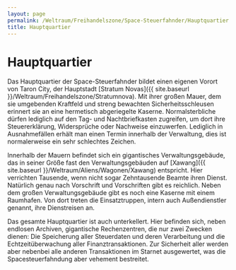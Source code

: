 ```yaml
---
layout: page
permalink: /Weltraum/Freihandelszone/Space-Steuerfahnder/Hauptquartier
title: Hauptquartier
---
```


# Hauptquartier

Das Hauptquartier der Space-Steuerfahnder bildet einen eigenen Vorort von Taron City, der Hauptstadt [Stratum Novas]({{ site.baseurl }}/Weltraum/Freihandelszone/Stratumnova). Mit ihrer großen Mauer, dem sie umgebenden Kraftfeld und streng bewachten Sicherheitsschleusen erinnert sie an eine hermetisch abgeriegelte Kaserne. Normalsterbliche dürfen lediglich auf den Tag- und Nachtbriefkasten zugreifen, um dort ihre Steuererklärung, Widersprüche oder Nachweise einzuwerfen. Lediglich in Ausnahmefällen erhält man einen Termin innerhalb der Verwaltung, dies ist normalerweise ein sehr schlechtes Zeichen.

Innerhalb der Mauern befindet sich ein gigantisches Verwaltungsgebäude, das in seiner Größe fast den Verwaltungsgebäuden auf [Xawang]({{ site.baseurl }}/Weltraum/Aliens/Wagonen/Xawang) entspricht. Hier verrichten Tausende, wenn nicht sogar Zehntausende Beamte ihren Dienst. Natürlich genau nach Vorschrift und Vorschriften gibt es reichlich. Neben dem großen Verwaltungsgebäude gibt es noch eine Kaserne mit einem Raumhafen. Von dort treten die Einsatztruppen, intern auch Außendienstler genannt, ihre Dienstreisen an.

Das gesamte Hauptquartier ist auch unterkellert. Hier befinden sich, neben endlosen Archiven, gigantische Rechenzentren, die nur zwei Zwecken dienen: Die Speicherung aller Steuerdaten und deren Verarbeitung und die Echtzeitüberwachung aller Finanztransaktionen. Zur Sicherheit aller werden aber nebenbei alle anderen Transaktionen im Starnet ausgewertet, was die Spacesteuerfahndung aber vehement bestreitet.
